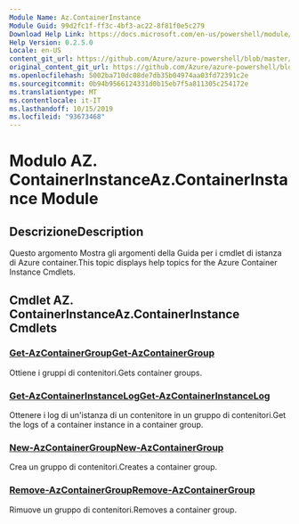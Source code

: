 ```yaml
---
Module Name: Az.ContainerInstance
Module Guid: 99d2fc1f-ff3c-4bf3-ac22-8f81f0e5c279
Download Help Link: https://docs.microsoft.com/en-us/powershell/module/az.containerinstance
Help Version: 0.2.5.0
Locale: en-US
content_git_url: https://github.com/Azure/azure-powershell/blob/master/src/ContainerInstance/ContainerInstance/help/Az.ContainerInstance.md
original_content_git_url: https://github.com/Azure/azure-powershell/blob/master/src/ContainerInstance/ContainerInstance/help/Az.ContainerInstance.md
ms.openlocfilehash: 5002ba710dc08de7db35b04974aa03fd72391c2e
ms.sourcegitcommit: 0b94b9566124331d0b15eb7f5a811305c254172e
ms.translationtype: MT
ms.contentlocale: it-IT
ms.lasthandoff: 10/15/2019
ms.locfileid: "93673468"
---
```

# <span data-ttu-id="15541-101">Modulo AZ. ContainerInstance</span><span class="sxs-lookup"><span data-stu-id="15541-101">Az.ContainerInstance Module</span></span>
## <span data-ttu-id="15541-102">Descrizione</span><span class="sxs-lookup"><span data-stu-id="15541-102">Description</span></span>
<span data-ttu-id="15541-103">Questo argomento Mostra gli argomenti della Guida per i cmdlet di istanza di Azure container.</span><span class="sxs-lookup"><span data-stu-id="15541-103">This topic displays help topics for the Azure Container Instance Cmdlets.</span></span>

## <span data-ttu-id="15541-104">Cmdlet AZ. ContainerInstance</span><span class="sxs-lookup"><span data-stu-id="15541-104">Az.ContainerInstance Cmdlets</span></span>
### [<span data-ttu-id="15541-105">Get-AzContainerGroup</span><span class="sxs-lookup"><span data-stu-id="15541-105">Get-AzContainerGroup</span></span>](Get-AzContainerGroup.md)
<span data-ttu-id="15541-106">Ottiene i gruppi di contenitori.</span><span class="sxs-lookup"><span data-stu-id="15541-106">Gets container groups.</span></span>

### [<span data-ttu-id="15541-107">Get-AzContainerInstanceLog</span><span class="sxs-lookup"><span data-stu-id="15541-107">Get-AzContainerInstanceLog</span></span>](Get-AzContainerInstanceLog.md)
<span data-ttu-id="15541-108">Ottenere i log di un'istanza di un contenitore in un gruppo di contenitori.</span><span class="sxs-lookup"><span data-stu-id="15541-108">Get the logs of a container instance in a container group.</span></span>

### [<span data-ttu-id="15541-109">New-AzContainerGroup</span><span class="sxs-lookup"><span data-stu-id="15541-109">New-AzContainerGroup</span></span>](New-AzContainerGroup.md)
<span data-ttu-id="15541-110">Crea un gruppo di contenitori.</span><span class="sxs-lookup"><span data-stu-id="15541-110">Creates a container group.</span></span>

### [<span data-ttu-id="15541-111">Remove-AzContainerGroup</span><span class="sxs-lookup"><span data-stu-id="15541-111">Remove-AzContainerGroup</span></span>](Remove-AzContainerGroup.md)
<span data-ttu-id="15541-112">Rimuove un gruppo di contenitori.</span><span class="sxs-lookup"><span data-stu-id="15541-112">Removes a container group.</span></span>

